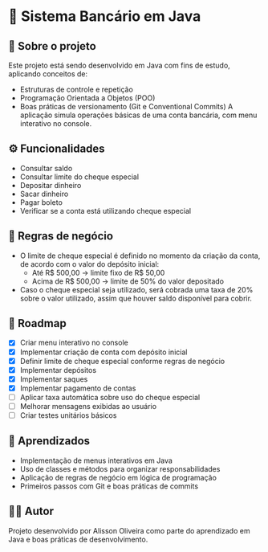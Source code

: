 # 🏦 Sistema Bancário em Java

## 📌 Sobre o projeto
Este projeto está sendo desenvolvido em Java com fins de estudo, aplicando conceitos de:
 - Estruturas de controle e repetição
 - Programação Orientada a Objetos (POO)
 - Boas práticas de versionamento (Git e Conventional Commits)
A aplicação simula operações básicas de uma conta bancária, com menu interativo no console.

## ⚙️ Funcionalidades
 - Consultar saldo
 - Consultar limite do cheque especial
 - Depositar dinheiro
 - Sacar dinheiro
 - Pagar boleto
 - Verificar se a conta está utilizando cheque especial

## 📝 Regras de negócio
- O limite de cheque especial é definido no momento da criação da conta, de acordo com o valor do depósito inicial:
    - Até R$ 500,00 → limite fixo de R$ 50,00
    - Acima de R$ 500,00 → limite de 50% do valor depositado
- Caso o cheque especial seja utilizado, será cobrada uma taxa de 20% sobre o valor utilizado, assim que houver saldo disponível para cobrir.

## 📌 Roadmap
- [x] Criar menu interativo no console
- [x] Implementar criação de conta com depósito inicial
- [x] Definir limite de cheque especial conforme regras de negócio
- [x] Implementar depósitos
- [x] Implementar saques
- [x] Implementar pagamento de contas
- [ ] Aplicar taxa automática sobre uso do cheque especial
- [ ] Melhorar mensagens exibidas ao usuário
- [ ] Criar testes unitários básicos

## 📖 Aprendizados
 - Implementação de menus interativos em Java
 - Uso de classes e métodos para organizar responsabilidades
 - Aplicação de regras de negócio em lógica de programação
 - Primeiros passos com Git e boas práticas de commits

## 👨‍💻 Autor
Projeto desenvolvido por Alisson Oliveira como parte do aprendizado em Java e boas práticas de desenvolvimento.
